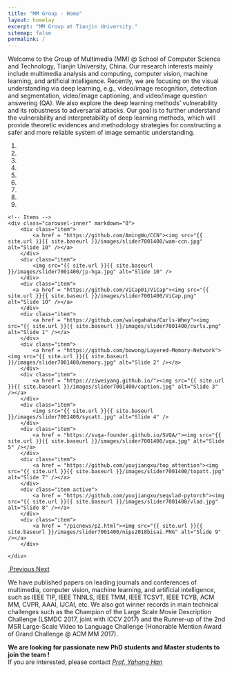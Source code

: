 ```yaml
---
title: "MM Group - Home"
layout: homelay
excerpt: "MM Group at Tianjin University."
sitemap: false
permalink: /
---
```


Welcome to the Group of Multimedia (MM) @ School of Computer Science and Technology, Tianjin University, China. Our research interests mainly include multimedia analysis and computing, computer vision, machine learning, and artificial intelligence. Recently, we are focusing on the visual understanding via deep learning, e.g., video/image recognition, detection and segmentation, video/image captioning, and video/image question answering (QA). We also explore the deep learning methods’ vulnerability and its robustness to adversarial attacks. Our goal is to further understand the vulnerability and interpretability of deep learning methods, which will provide theoretic evidences and methodology strategies for constructing a safer and more reliable system of image semantic understanding.


<div markdown="0" id="carousel" class="carousel slide" data-ride="carousel" data-interval="3000" data-pause="hover" >
    <!-- Menu -->
    <ol class="carousel-indicators">
        <li data-target="#carousel" data-slide-to="0" class="active"></li>
        <li data-target="#carousel" data-slide-to="1"></li>
        <li data-target="#carousel" data-slide-to="2"></li>
        <li data-target="#carousel" data-slide-to="3"></li>
        <li data-target="#carousel" data-slide-to="4"></li>
        <li data-target="#carousel" data-slide-to="5"></li>
        <li data-target="#carousel" data-slide-to="6"></li>
        <li data-target="#carousel" data-slide-to="7"></li>
        <li data-target="#carousel" data-slide-to="8"></li>
    </ol>

    <!-- Items -->
    <div class="carousel-inner" markdown="0">
        <div class="item">
            <a href = "https://github.com/AmingWu/CCN"><img src="{{ site.url }}{{ site.baseurl }}/images/slider7001400/wam-ccn.jpg" alt="Slide 10" /></a>
        </div>
        <div class="item">
            <img src="{{ site.url }}{{ site.baseurl }}/images/slider7001400/jp-hga.jpg" alt="Slide 10" />
        </div>
        <div class="item">
            <a href = "https://github.com/ViCap01/ViCap"><img src="{{ site.url }}{{ site.baseurl }}/images/slider7001400/ViCap.png" alt="Slide 10" /></a>
        </div>
        <div class="item">
            <a href = "https://github.com/walegahaha/Curls-Whey"><img src="{{ site.url }}{{ site.baseurl }}/images/slider7001400/curls.png" alt="Slide 1" /></a>
        </div>
        <div class="item">
            <a href = "https://github.com/bowong/Layered-Memory-Network"><img src="{{ site.url }}{{ site.baseurl }}/images/slider7001400/memory.jpg" alt="Slide 2" /></a>
        </div>
        <div class="item">
            <a href = "https://ziweiyang.github.io/"><img src="{{ site.url }}{{ site.baseurl }}/images/slider7001400/caption.jpg" alt="Slide 3" /></a>
        </div>
        <div class="item">
            <img src="{{ site.url }}{{ site.baseurl }}/images/slider7001400/sycatt.jpg" alt="Slide 4" />
        </div>
        <div class="item">
            <a href = "https://svqa-founder.github.io/SVQA/"><img src="{{ site.url }}{{ site.baseurl }}/images/slider7001400/vqa.jpg" alt="Slide 5" /></a>
        </div>
        <div class="item">
            <a href = "https://github.com/youjiangxu/top_attention"><img src="{{ site.url }}{{ site.baseurl }}/images/slider7001400/topatt.jpg" alt="Slide 7" /></a>
        </div>
        <div class="item active">
            <a href = "https://github.com/youjiangxu/seqvlad-pytorch"><img src="{{ site.url }}{{ site.baseurl }}/images/slider7001400/vlad.jpg" alt="Slide 8" /></a>
        </div>
        <div class="item">
            <a href = "/picnews/p2.html"><img src="{{ site.url }}{{ site.baseurl }}/images/slider7001400/nips2018bisai.PNG" alt="Slide 9" /></a>
        </div>
    
    </div> 
  <a class="left carousel-control" href="#carousel" role="button" data-slide="prev">
​    <span class="glyphicon glyphicon-chevron-left" aria-hidden="true"></span>
​    <span class="sr-only">Previous</span>
  </a>
  <a class="right carousel-control" href="#carousel" role="button" data-slide="next">
​    <span class="glyphicon glyphicon-chevron-right" aria-hidden="true"></span>
​    <span class="sr-only">Next</span>
  </a>
</div>


We have published papers on leading journals and conferences of multimedia, computer vision, machine learning, and artificial intelligence, such as IEEE TIP, IEEE TNNLS, IEEE TMM, IEEE TCSVT, IEEE TCYB, ACM MM, CVPR, AAAI, IJCAI, etc. We also got winner records in main technical challenges such as the Champion of the Large Scale Movie Description Challenge (LSMDC 2017, joint with ICCV 2017) and the Runner-up of the 2nd MSR Large-Scale Video to Language Challenge (Honorable Mention Award of Grand Challenge @ ACM MM 2017).

 **We are  looking for passionate new PhD students and Master students to join the team !** <br>
If you are interested, please contact <i>[Prof. Yahong Han](http://cic.tju.edu.cn/faculty/hanyahong/)</i>